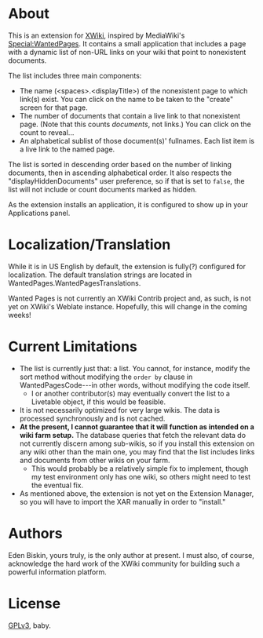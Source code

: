 # About

This is an extension for [XWiki](https://www.xwiki.org), inspired by MediaWiki's [Special:WantedPages](https://www.mediawiki.org/wiki/Special:WantedPages). It contains a small application that includes a page with a dynamic list of non-URL links on your wiki that point to nonexistent documents.

The list includes three main components:
  - The name (\<spaces\>.\<displayTitle\>) of the nonexistent page to which link(s) exist. You can click on the name to be taken to the "create" screen for that page.
  - The number of documents that contain a live link to that nonexistent page. (Note that this counts *documents*, not links.) You can click on the count to reveal...
  - An alphabetical sublist of those document(s)' fullnames. Each list item is a live link to the named page.

The list is sorted in descending order based on the number of linking documents, then in ascending alphabetical order. It also respects the "displayHiddenDocuments" user preference, so if that is set to `false`, the list will not include or count documents marked as hidden.
  
As the extension installs an application, it is configured to show up in your Applications panel.
  
# Localization/Translation

While it is in US English by default, the extension is fully(?) configured for localization. The default translation strings are located in WantedPages.WantedPagesTranslations.
  
Wanted Pages is not currently an XWiki Contrib project and, as such, is not yet on XWiki's Weblate instance. Hopefully, this will change in the coming weeks!

# Current Limitations

- The list is currently just that: a list. You cannot, for instance, modify the sort method without modifying the `order by` clause in WantedPagesCode---in other words, without modifying the code itself.
  - I or another contributor(s) may eventually convert the list to a Livetable object, if this would be feasible.
- It is not necessarily optimized for very large wikis. The data is processed synchronously and is not cached.
- **At the present, I cannot guarantee that it will function as intended on a wiki farm setup.** The database queries that fetch the relevant data do not currently discern among sub-wikis, so if you install this extension on any wiki other than the main one, you may find that the list includes links and documents from other wikis on your farm.
  - This would probably be a relatively simple fix to implement, though my test environment only has one wiki, so others might need to test the eventual fix.
- As mentioned above, the extension is not yet on the Extension Manager, so you will have to import the XAR manually in order to "install."

# Authors

Eden Biskin, yours truly, is the only author at present. I must also, of course, acknowledge the hard work of the XWiki community for building such a powerful information platform.
  
# License
  
[GPLv3](https://www.gnu.org/licenses/gpl-3.0.html), baby.
